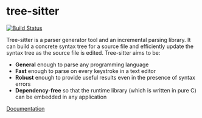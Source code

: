 # tree-sitter

[![Build Status](https://dev.azure.com/onivim/oni2/_apis/build/status/onivim.esy-tree-sitter?branchName=master)](https://dev.azure.com/onivim/oni2/_build/latest?definitionId=7&branchName=master)

Tree-sitter is a parser generator tool and an incremental parsing library. It can build a concrete syntax tree for a source file and efficiently update the syntax tree as the source file is edited. Tree-sitter aims to be:

* **General** enough to parse any programming language
* **Fast** enough to parse on every keystroke in a text editor
* **Robust** enough to provide useful results even in the presence of syntax errors
* **Dependency-free** so that the runtime library (which is written in pure C) can be embedded in any application

[Documentation](https://tree-sitter.github.io/tree-sitter/)
